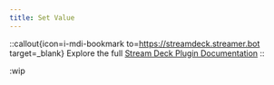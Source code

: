 ```yaml
---
title: Set Value
---
```


::callout{icon=i-mdi-bookmark to=https://streamdeck.streamer.bot target=_blank}
Explore the full [Stream Deck Plugin Documentation](https://streamdeck.streamer.bot)
::

:wip